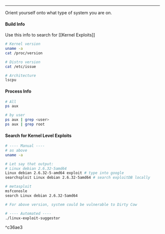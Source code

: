 -- -
Orient yourself onto what type of system you are on. 
#### Build Info
Use this info to search for [[Kernel Exploits]]
```bash
# Kernel version
uname -a
cat /proc/version

# Distro version
cat /etc/issue

# Architecture
lscpu
```
#### Process Info
```bash
# All
ps aux

# by user
ps aux | grep <user>
ps aux | grep root
```
#### Search for Kernel Level Exploits
```bash
# ---- Manual ----
# as above
uname -a 

# Let say that output:
# Linux debian 2.6.32-5amd64
Linux debian 2.6.32-5-amd64 exploit # type into google
searchsploit Linux debian 2.6.32-5amd64 # search exploitDB locally

# metasploit
msfconosle
search Linux debian 2.6.32-5amd64

# For above version, system could be vulnerable to Dirty Cow

# ---- Automated ----
./linux-exploit-suggestor

```

^c36ae3
